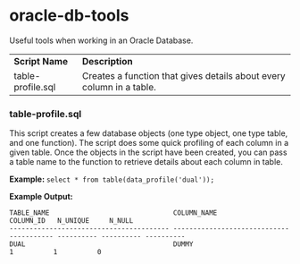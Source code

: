 # oracle-db-tools
Useful tools when working in an Oracle Database.

<table><tr><td><b>Script Name</b></td><td><b>Description</b></td></tr>
  <tr><td>table-profile.sql</td><td>Creates a function that gives details about every column in a table.</td></tr></table>
  
  <h3>table-profile.sql</h3>
  This script creates a few database objects (one type object, one type table, and one function). The script does some quick profiling of each column in a given table. Once the objects in the script have been created, you can pass a table name to the function to retrieve details about each column in table.
  
<b> Example: </b> ``` select * from table(data_profile('dual')); ```

<b> Example Output: </b>
```
TABLE_NAME                               COLUMN_NAME                               COLUMN_ID   N_UNIQUE     N_NULL
---------------------------------------- ---------------------------------------- ---------- ---------- ----------
DUAL                                     DUMMY                                             1          1          0
```
